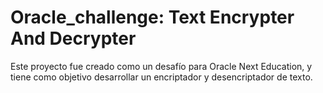 # Oracle_challenge: Text Encrypter And Decrypter 
Este proyecto fue creado como un desafío para Oracle Next Education, y tiene como objetivo desarrollar un encriptador y desencriptador de texto.
